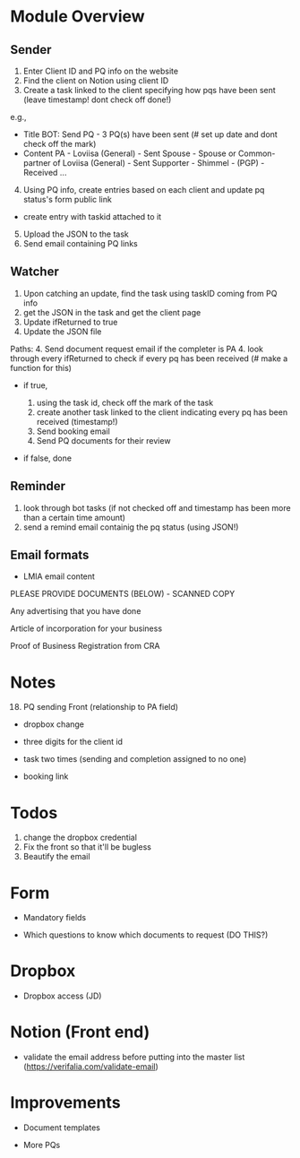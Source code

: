 # Module Overview

## Sender
1. Enter Client ID and PQ info on the website
2. Find the client on Notion using client ID
3. Create a task linked to the client specifying how pqs have been sent (leave timestamp! dont check off done!)

e.g.,
- Title
BOT: Send PQ - 3 PQ(s) have been sent (# set up date and dont check off the mark)
- Content
PA - Loviisa (General) - Sent
Spouse - Spouse or Common-partner of Loviisa (General) - Sent
Supporter - Shimmel - (PGP) - Received
...

4. Using PQ info, create entries based on each client and update pq status's form public link
- create entry with taskid attached to it

5. Upload the JSON to the task
6. Send email containing PQ links

## Watcher
1. Upon catching an update, find the task using taskID coming from PQ info
2. get the JSON in the task and get the client page
3. Update ifReturned to true
4. Update the JSON file

Paths:
4. Send document request email if the completer is PA
4. look through every ifReturned to check if every pq has been received (# make a function for this)
- if true,
	1. using the task id, check off the mark of the task
	2. create another task linked to the client indicating every pq has been received (timestamp!)
	3. Send booking email
	4. Send PQ documents for their review

- if false,
	done

## Reminder
1. look through bot tasks (if not checked off and timestamp has been more than a certain time amount)
2. send a remind email containig the pq status (using JSON!)

## Email formats
- LMIA email content

PLEASE PROVIDE DOCUMENTS (BELOW) - SCANNED COPY

Any advertising that you have done

Article of incorporation for your business

Proof of Business Registration from CRA

# Notes

18. PQ sending Front (relationship to PA field)

- dropbox change

- three digits for the client id

- task two times (sending and completion assigned to no one)

- booking link

# Todos

1. change the dropbox credential
2. Fix the front so that it'll be bugless
3. Beautify the email




# Form

- Mandatory fields

- Which questions to know which documents to request (DO THIS?)

# Dropbox

- Dropbox access (JD)

# Notion (Front end)

- validate the email address before putting into the master list (https://verifalia.com/validate-email)

# Improvements

- Document templates

- More PQs
